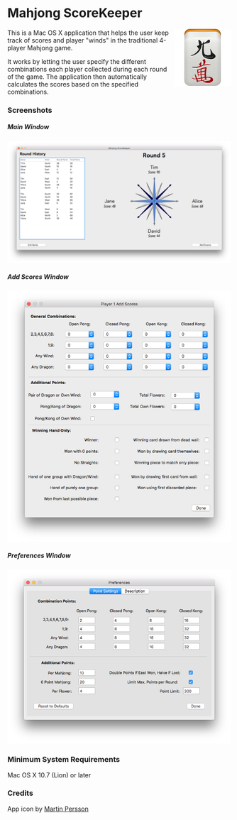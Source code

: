# Mahjong ScoreKeeper
<img src="mainIcon.png" align="right">
This is a Mac OS X application that helps the user keep track of scores and player "winds" in the traditional 4-player Mahjong game. 

It works by letting the user specify the different combinations each player collected during each round of the game. The application then automatically calculates the scores based on the specified combinations.



### Screenshots
##### Main Window
![screenshot](/screenshots/mainWindow.png)

##### Add Scores Window
![screenshot](/screenshots/addScores.png)

##### Preferences Window
![screenshot](/screenshots/preferences.png)


### Minimum System Requirements
Mac OS X 10.7 (Lion) or later

### Credits
App icon by [Martin Persson](http://www.martinpersson.org "Martin Persson's Website")